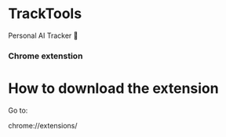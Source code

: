 # TrackTools
 Personal AI Tracker 🤖 
 ### Chrome extenstion

# How to download the extension

Go to:

chrome://extensions/

